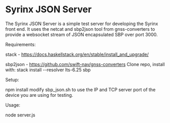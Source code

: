 # Syrinx JSON Server

The Syrinx JSON Server is a simple test server for developing the Syrinx front end. It uses the netcat and sbp2json tool from gnss-converters to provide a websocket stream of JSON encapsulated SBP over port 3000.

Requirements:

stack - https://docs.haskellstack.org/en/stable/install_and_upgrade/

sbp2json - https://github.com/swift-nav/gnss-converters
	Clone repo, install with:
		stack install --resolver lts-6.25 sbp

Setup:

npm install
modify sbp_json.sh to use the IP and TCP server port of the device you are using for testing.

Usage:

node server.js